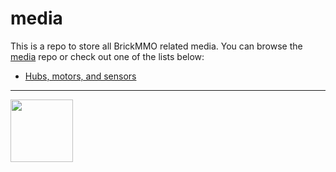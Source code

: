 # media

<style>@import url("//readme.codeadam.ca/readme.css");</style>

This is a repo to store all BrickMMO related media. You can browse the [media]() repo or check out one of the lists below:

- [Hubs, motors, and sensors](sensors-motors)

---

<a href="https://brickmmo.com">
<img src="https://brickmmo.com/images/brickmmo-logo-horizontal.jpg" width="100">
</a>
